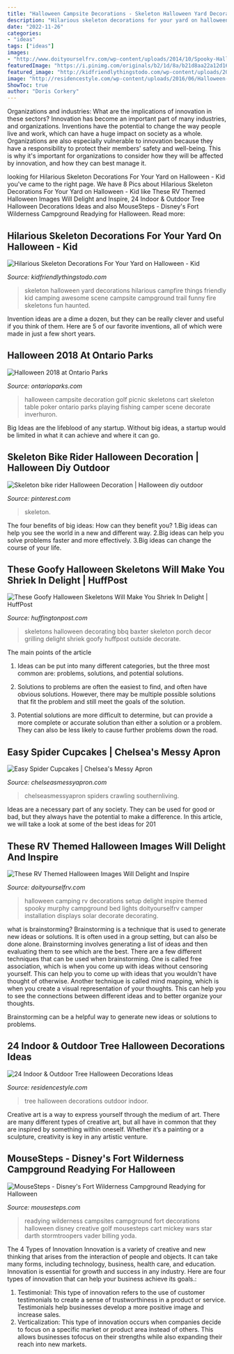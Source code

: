 ```yaml
---
title: "Halloween Campsite Decorations - Skeleton Halloween Yard Decorations Hilarious Campfire Things Friendly Kid Camping Awesome Scene Campsite Campground Trail Funny Fire Skeletons Fun Haunted"
description: "Hilarious skeleton decorations for your yard on halloween"
date: "2022-11-26"
categories:
- "ideas"
tags: ["ideas"]
images:
- "http://www.doityourselfrv.com/wp-content/uploads/2014/10/Spooky-Halloween-setup-at-campground.jpg"
featuredImage: "https://i.pinimg.com/originals/b2/1d/8a/b21d8aa22a12d163e96ab6971dbeb7be.jpg"
featured_image: "http://kidfriendlythingstodo.com/wp-content/uploads/2014/09/skeleton-campfire.jpg"
image: "http://residencestyle.com/wp-content/uploads/2016/06/Halloween-Tree-Decorations.jpg"
ShowToc: true
author: "Doris Corkery"
---
```



Organizations and industries: What are the implications of innovation in these sectors?
Innovation has become an important part of many industries, and organizations. Inventions have the potential to change the way people live and work, which can have a huge impact on society as a whole. Organizations are also especially vulnerable to innovation because they have a responsibility to protect their members' safety and well-being. This is why it's important for organizations to consider how they will be affected by innovation, and how they can best manage it.

	

		
looking for Hilarious Skeleton Decorations For Your Yard on Halloween - Kid you've came to the right page. We have 8 Pics about Hilarious Skeleton Decorations For Your Yard on Halloween - Kid like These RV Themed Halloween Images Will Delight and Inspire, 24 Indoor &amp; Outdoor Tree Halloween Decorations Ideas and also MouseSteps - Disney&#039;s Fort Wilderness Campground Readying for Halloween. Read more:
		
    
## Hilarious Skeleton Decorations For Your Yard On Halloween - Kid

<img loading=lazy src="http://kidfriendlythingstodo.com/wp-content/uploads/2014/09/skeleton-campfire.jpg" onerror="this.onerror=null;this.src='https://tse1.mm.bing.net/th?id=OIP.7AfQjC93fq3rAtl2HxCRyAHaFj&amp;pid=15.1';" alt="Hilarious Skeleton Decorations For Your Yard on Halloween - Kid">

_Source: kidfriendlythingstodo.com_

>skeleton halloween yard decorations hilarious campfire things friendly kid camping awesome scene campsite campground trail funny fire skeletons fun haunted. 

	

Invention ideas are a dime a dozen, but they can be really clever and useful if you think of them. Here are 5 of our favorite inventions, all of which were made in just a few short years.

    
## Halloween 2018 At Ontario Parks

<img loading=lazy src="http://www.ontarioparks.com/parksblog/wp-content/uploads/2018/09/Algonquin_HalloweenCampsite.jpg" onerror="this.onerror=null;this.src='https://tse1.mm.bing.net/th?id=OIP.VH-rvAYyDokHB1MEvA-Y5wHaE8&amp;pid=15.1';" alt="Halloween 2018 at Ontario Parks">

_Source: ontarioparks.com_

>halloween campsite decoration golf picnic skeletons cart skeleton table poker ontario parks playing fishing camper scene decorate inverhuron. 

	

Big Ideas are the lifeblood of any startup. Without big ideas, a startup would be limited in what it can achieve and where it can go.

    
## Skeleton Bike Rider Halloween Decoration | Halloween Diy Outdoor

<img loading=lazy src="https://i.pinimg.com/originals/b2/1d/8a/b21d8aa22a12d163e96ab6971dbeb7be.jpg" onerror="this.onerror=null;this.src='https://tse1.mm.bing.net/th?id=OIP.F0RIZ2-AZsTflZIST6gyhQHaJ4&amp;pid=15.1';" alt="Skeleton bike rider Halloween Decoration | Halloween diy outdoor">

_Source: pinterest.com_

>skeleton. 

	

The four benefits of big ideas: How can they benefit you?
1.Big ideas can help you see the world in a new and different way.
2.Big ideas can help you solve problems faster and more effectively.
3.Big ideas can change the course of your life.

    
## These Goofy Halloween Skeletons Will Make You Shriek In Delight | HuffPost

<img loading=lazy src="http://i.huffpost.com/gen/2205362/thumbs/o-BBQ-570.jpg?5" onerror="this.onerror=null;this.src='https://tse1.mm.bing.net/th?id=OIP.gbHt93EpKnskhKI9seAjVAHaJ4&amp;pid=15.1';" alt="These Goofy Halloween Skeletons Will Make You Shriek In Delight | HuffPost">

_Source: huffingtonpost.com_

>skeletons halloween decorating bbq baxter skeleton porch decor grilling delight shriek goofy huffpost outside decorate. 

	

The main points of the article
1. Ideas can be put into many different categories, but the three most common are: problems, solutions, and potential solutions.
2. Solutions to problems are often the easiest to find, and often have obvious solutions. However, there may be multiple possible solutions that fit the problem and still meet the goals of the solution.

3. Potential solutions are more difficult to determine, but can provide a more complete or accurate solution than either a solution or a problem. They can also be less likely to cause further problems down the road.

    
## Easy Spider Cupcakes | Chelsea&#039;s Messy Apron

<img loading=lazy src="https://www.chelseasmessyapron.com/wp-content/uploads/2016/09/Spider-Decorated-Cupcakes.jpg" onerror="this.onerror=null;this.src='https://tse1.mm.bing.net/th?id=OIP.lvXTzDQM3spIZR5_Hn6VgAHaLH&amp;pid=15.1';" alt="Easy Spider Cupcakes | Chelsea&#039;s Messy Apron">

_Source: chelseasmessyapron.com_

>chelseasmessyapron spiders crawling southernliving. 

	

Ideas are a necessary part of any society. They can be used for good or bad, but they always have the potential to make a difference. In this article, we will take a look at some of the best ideas for 201
    
## These RV Themed Halloween Images Will Delight And Inspire

<img loading=lazy src="http://www.doityourselfrv.com/wp-content/uploads/2014/10/Spooky-Halloween-setup-at-campground.jpg" onerror="this.onerror=null;this.src='https://tse1.mm.bing.net/th?id=OIP.XtWX9yWxrNLPFumteJwlqQHaE9&amp;pid=15.1';" alt="These RV Themed Halloween Images Will Delight and Inspire">

_Source: doityourselfrv.com_

>halloween camping rv decorations setup delight inspire themed spooky murphy campground bed lights doityourselfrv camper installation displays solar decorate decorating. 

	

what is brainstorming?
Brainstorming is a technique that is used to generate new ideas or solutions. It is often used in a group setting, but can also be done alone. Brainstorming involves generating a list of ideas and then evaluating them to see which are the best.
There are a few different techniques that can be used when brainstorming. One is called free association, which is when you come up with ideas without censoring yourself. This can help you to come up with ideas that you wouldn't have thought of otherwise. Another technique is called mind mapping, which is when you create a visual representation of your thoughts. This can help you to see the connections between different ideas and to better organize your thoughts.

Brainstorming can be a helpful way to generate new ideas or solutions to problems.

    
## 24 Indoor &amp; Outdoor Tree Halloween Decorations Ideas

<img loading=lazy src="http://residencestyle.com/wp-content/uploads/2016/06/Halloween-Tree-Decorations.jpg" onerror="this.onerror=null;this.src='https://tse1.mm.bing.net/th?id=OIP.yHBsSJOeW50xZEzFq-qIMAHaJQ&amp;pid=15.1';" alt="24 Indoor &amp; Outdoor Tree Halloween Decorations Ideas">

_Source: residencestyle.com_

>tree halloween decorations outdoor indoor. 

	

Creative art is a way to express yourself through the medium of art. There are many different types of creative art, but all have in common that they are inspired by something within oneself. Whether it’s a painting or a sculpture, creativity is key in any artistic venture.

    
## MouseSteps - Disney&#039;s Fort Wilderness Campground Readying For Halloween

<img loading=lazy src="https://www.mousesteps.com/images/stories/Updates 2015/October 20th FW/DSC_0302.jpg" onerror="this.onerror=null;this.src='https://tse1.mm.bing.net/th?id=OIP.1hm6EbXjvEdbNAa09zCQeAAAAA&amp;pid=15.1';" alt="MouseSteps - Disney&#039;s Fort Wilderness Campground Readying for Halloween">

_Source: mousesteps.com_

>readying wilderness campsites campground fort decorations halloween disney creative golf mousesteps cart mickey wars star darth stormtroopers vader billing yoda. 

	

The 4 Types of Innovation
Innovation is a variety of creative and new thinking that arises from the interaction of people and objects. It can take many forms, including technology, business, health care, and education. Innovation is essential for growth and success in any industry. Here are four types of innovation that can help your business achieve its goals.: 
1. Testimonial: This type of innovation refers to the use of customer testimonials to create a sense of trustworthiness in a product or service. Testimonials help businesses develop a more positive image and increase sales. 
2. Verticalization: This type of innovation occurs when companies decide to focus on a specific market or product area instead of others. This allows businesses tofocus on their strengths while also expanding their reach into new markets. 

